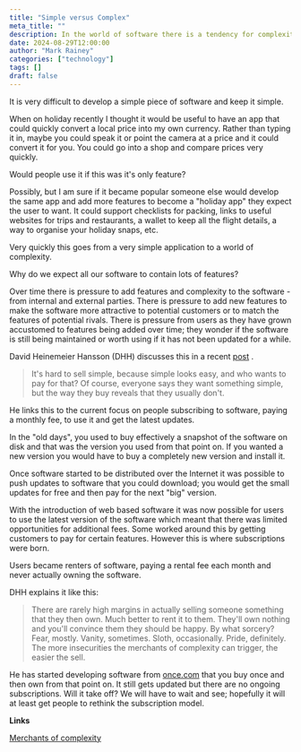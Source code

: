 ```yaml
---
title: "Simple versus Complex"
meta_title: ""
description: In the world of software there is a tendency for complexity to flourish, especially over time.
date: 2024-08-29T12:00:00
author: "Mark Rainey"
categories: ["technology"]
tags: []
draft: false
---
```


It is very difficult to develop a simple piece of software and keep it simple.


When on holiday recently I thought it would be useful to have an app that could quickly convert a local price into my own currency. Rather than typing it in, maybe you could speak it or point the camera at a price and it could convert it for you. You could go into a shop and compare prices very quickly. 

Would people use it if this was it's only feature?

Possibly, but I am sure if it became popular someone else would develop the same app and add more features to become a "holiday app" they expect the user to want. It could support checklists for packing, links to useful websites for trips and restaurants, a wallet to keep all the flight details, a way to organise your holiday snaps, etc.

Very quickly this goes from a very simple application to a world of complexity. 

Why do we expect all our software to contain lots of features?

Over time there is pressure to add features and complexity to the software - from internal and external parties. There is pressure to add new features to make the software more attractive to potential customers or to match the features of potential rivals. There is pressure from users as they have grown accustomed to features being added over time; they wonder if the software is still being maintained or worth using if it has not been updated for a while.

David Heinemeier Hansson (DHH) discusses this in a recent [post](https://world.hey.com/dhh/merchants-of-complexity-4851301b) . 

> It's hard to sell simple, because simple looks easy, and who wants to pay for that? Of course, everyone says they want something simple, but the way they buy reveals that they usually don't.

He links this to the current focus on people subscribing to software, paying a monthly fee, to use it and get the latest updates. 

In the "old days", you used to buy effectively a snapshot of the software on disk and that was the version you used from that point on. If you wanted a new version you would have to buy a completely new version and install it. 

Once software started to be distributed over the Internet it was possible to push updates to software that you could download; you would get the small updates for free and then pay for the next "big" version.

With the introduction of web based software it was now possible for users to use the latest version of the software which meant that there was limited opportunities for additional fees. Some worked around this by getting customers to pay for certain features. However this is where subscriptions were born.

Users became renters of software, paying a rental fee each month and never actually owning the software.

DHH explains it like this:

> There are rarely high margins in actually selling someone something that they then own. Much better to rent it to them. They'll own nothing and you'll convince them they should be happy. By what sorcery? Fear, mostly. Vanity, sometimes. Sloth, occasionally. Pride, definitely. The more insecurities the merchants of complexity can trigger, the easier the sell.

He has started developing software from [once.com](once.com) that you buy once and then own from that point on. It still gets updated but there are no ongoing subscriptions. Will it take off? We will have to wait and see; hopefully it will at least get people to rethink the subscription model.

__Links__

[Merchants of complexity](https://world.hey.com/dhh/merchants-of-complexity-4851301b)

